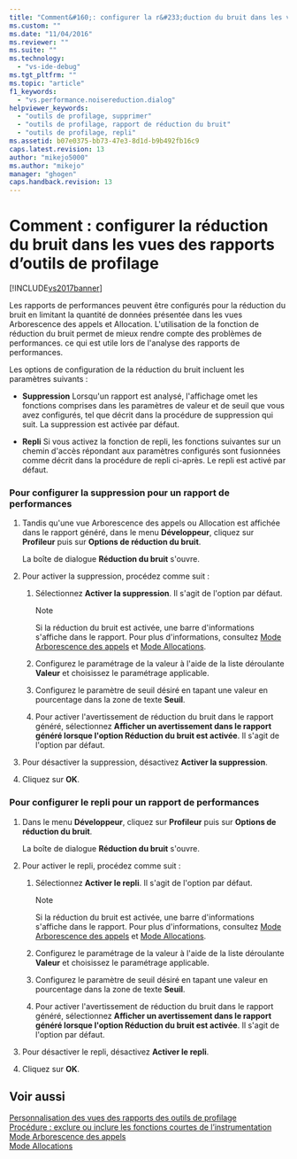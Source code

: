 ```yaml
---
title: "Comment&#160;: configurer la r&#233;duction du bruit dans les vues des rapports d’outils de profilage | Microsoft Docs"
ms.custom: ""
ms.date: "11/04/2016"
ms.reviewer: ""
ms.suite: ""
ms.technology: 
  - "vs-ide-debug"
ms.tgt_pltfrm: ""
ms.topic: "article"
f1_keywords: 
  - "vs.performance.noisereduction.dialog"
helpviewer_keywords: 
  - "outils de profilage, supprimer"
  - "outils de profilage, rapport de réduction du bruit"
  - "outils de profilage, repli"
ms.assetid: b07e0375-bb73-47e3-8d1d-b9b492fb16c9
caps.latest.revision: 13
author: "mikejo5000"
ms.author: "mikejo"
manager: "ghogen"
caps.handback.revision: 13
---
```

# Comment&#160;: configurer la r&#233;duction du bruit dans les vues des rapports d’outils de profilage
[!INCLUDE[vs2017banner](../code-quality/includes/vs2017banner.md)]

Les rapports de performances peuvent être configurés pour la réduction du bruit en limitant la quantité de données présentée dans les vues Arborescence des appels et Allocation.  L'utilisation de la fonction de réduction du bruit permet de mieux rendre compte des problèmes de performances.  ce qui est utile lors de l'analyse des rapports de performances.  
  
 Les options de configuration de la réduction du bruit incluent les paramètres suivants :  
  
-   **Suppression** Lorsqu'un rapport est analysé, l'affichage omet les fonctions comprises dans les paramètres de valeur et de seuil que vous avez configurés, tel que décrit dans la procédure de suppression qui suit.  La suppression est activée par défaut.  
  
-   **Repli** Si vous activez la fonction de repli, les fonctions suivantes sur un chemin d'accès répondant aux paramètres configurés sont fusionnées comme décrit dans la procédure de repli ci\-après.  Le repli est activé par défaut.  
  
### Pour configurer la suppression pour un rapport de performances  
  
1.  Tandis qu'une vue Arborescence des appels ou Allocation est affichée dans le rapport généré, dans le menu **Développeur**, cliquez sur **Profileur** puis sur **Options de réduction du bruit**.  
  
     La boîte de dialogue **Réduction du bruit** s'ouvre.  
  
2.  Pour activer la suppression, procédez comme suit :  
  
    1.  Sélectionnez **Activer la suppression**.  Il s'agit de l'option par défaut.  
  
        > [!NOTE]
        >  Si la réduction du bruit est activée, une barre d'informations s'affiche dans le rapport.  Pour plus d'informations, consultez [Mode Arborescence des appels](../profiling/call-tree-view.md) et [Mode Allocations](../profiling/dotnet-memory-allocations-view.md).  
  
    2.  Configurez le paramétrage de la valeur à l'aide de la liste déroulante **Valeur** et choisissez le paramétrage applicable.  
  
    3.  Configurez le paramètre de seuil désiré en tapant une valeur en pourcentage dans la zone de texte **Seuil**.  
  
    4.  Pour activer l'avertissement de réduction du bruit dans le rapport généré, sélectionnez **Afficher un avertissement dans le rapport généré lorsque l'option Réduction du bruit est activée**.  Il s'agit de l'option par défaut.  
  
3.  Pour désactiver la suppression, désactivez **Activer la suppression**.  
  
4.  Cliquez sur **OK**.  
  
### Pour configurer le repli pour un rapport de performances  
  
1.  Dans le menu **Développeur**, cliquez sur **Profileur** puis sur **Options de réduction du bruit**.  
  
     La boîte de dialogue **Réduction du bruit** s'ouvre.  
  
2.  Pour activer le repli, procédez comme suit :  
  
    1.  Sélectionnez **Activer le repli**.  Il s'agit de l'option par défaut.  
  
        > [!NOTE]
        >  Si la réduction du bruit est activée, une barre d'informations s'affiche dans le rapport.  Pour plus d'informations, consultez [Mode Arborescence des appels](../profiling/call-tree-view.md) et [Mode Allocations](../profiling/dotnet-memory-allocations-view.md).  
  
    2.  Configurez le paramétrage de la valeur à l'aide de la liste déroulante **Valeur** et choisissez le paramétrage applicable.  
  
    3.  Configurez le paramètre de seuil désiré en tapant une valeur en pourcentage dans la zone de texte **Seuil**.  
  
    4.  Pour activer l'avertissement de réduction du bruit dans le rapport généré, sélectionnez **Afficher un avertissement dans le rapport généré lorsque l'option Réduction du bruit est activée**.  Il s'agit de l'option par défaut.  
  
3.  Pour désactiver le repli, désactivez **Activer le repli**.  
  
4.  Cliquez sur **OK**.  
  
## Voir aussi  
 [Personnalisation des vues des rapports des outils de profilage](../profiling/customizing-performance-tools-report-views.md)   
 [Procédure : exclure ou inclure les fonctions courtes de l’instrumentation](../Topic/How%20to:%20Exclude%20or%20Include%20Short%20Functions%20from%20Instrumentation.md)   
 [Mode Arborescence des appels](../profiling/call-tree-view.md)   
 [Mode Allocations](../profiling/dotnet-memory-allocations-view.md)